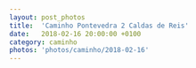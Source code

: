```yaml
---
layout: post_photos
title:  'Caminho Pontevedra 2 Caldas de Reis'
date:   2018-02-16 20:00:00 +0100
category: caminho
photos: 'photos/caminho/2018-02-16'
---
```


